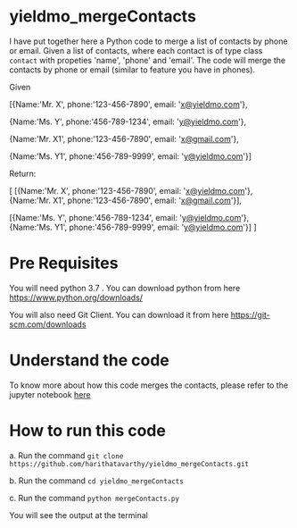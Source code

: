 # yieldmo_mergeContacts
I have put together here a Python code to merge a list of contacts by phone or email. Given a list of contacts, where each contact is of type class `contact` with propeties 'name', 'phone' and 'email'.  The code will merge the contacts by phone or email (similar to feature you have in phones).

  Given

  [{Name:'Mr. X', phone:'123-456-7890', email: 'x@yieldmo.com'},

  {Name:'Ms. Y', phone:'456-789-1234', email: 'y@yieldmo.com'},

  {Name:'Mr. X1', phone:'123-456-7890', email: 'x@gmail.com'},

  {Name:'Ms. Y1', phone:'456-789-9999', email: 'y@yieldmo.com'}]

  Return:

  [ [{Name:'Mr. X', phone:'123-456-7890', email: 'x@yieldmo.com'},{Name:'Mr. X1', phone:'123-456-7890', email: 'x@gmail.com'}],

  [{Name:'Ms. Y', phone:'456-789-1234', email: 'y@yieldmo.com'},{Name:'Ms. Y1', phone:'456-789-9999', email: 'y@yieldmo.com'}] ]

# Pre Requisites
You will need python 3.7 . You can download python from here
https://www.python.org/downloads/

You will also need Git Client. You can download it from here
https://git-scm.com/downloads

# Understand the code
To know more about how this code merges the contacts, please refer to the jupyter notebook [here](
https://github.com/harithatavarthy/yieldmo_mergeContacts/blob/master/mergeContacts.ipynb)


# How to run this code

a. Run the command `git clone https://github.com/harithatavarthy/yieldmo_mergeContacts.git`

b. Run the command `cd yieldmo_mergeContacts`

c. Run the command `python mergeContacts.py`

You will see the output at the terminal

